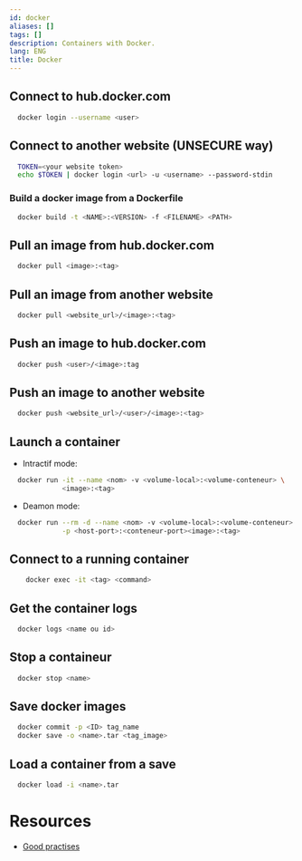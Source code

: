 ```yaml
---
id: docker
aliases: []
tags: []
description: Containers with Docker.
lang: ENG
title: Docker
---
```


## Connect to hub.docker.com

```sh
  docker login --username <user>
```

## Connect to another website (UNSECURE way)

```sh
  TOKEN=<your website token>
  echo $TOKEN | docker login <url> -u <username> --password-stdin
```

### Build a docker image from a Dockerfile

```sh
  docker build -t <NAME>:<VERSION> -f <FILENAME> <PATH>
```

## Pull an image from hub.docker.com

```sh
  docker pull <image>:<tag>
```

## Pull an image from another website

```sh
  docker pull <website_url>/<image>:<tag>
```

## Push an image to hub.docker.com


```sh
  docker push <user>/<image>:tag
```

## Push an image to another website

```sh
  docker push <website_url>/<user>/<image>:<tag>
```

## Launch a container

* Intractif mode:
```sh
  docker run -it --name <nom> -v <volume-local>:<volume-conteneur> \
             <image>:<tag>
```

* Deamon mode:
```sh
  docker run --rm -d --name <nom> -v <volume-local>:<volume-conteneur> \
             -p <host-port>:<conteneur-port><image>:<tag>
```

## Connect to a running container

```sh
	docker exec -it <tag> <command>
```

## Get the container logs

```sh
  docker logs <name ou id>
```

## Stop a containeur

```sh
  docker stop <name>
```

## Save docker images

```sh
  docker commit -p <ID> tag_name
  docker save -o <name>.tar <tag_image>
```

## Load a container from a save

```sh
  docker load -i <name>.tar
```

# Resources

 - [Good practises](https://github.com/hexops/dockerfile)
